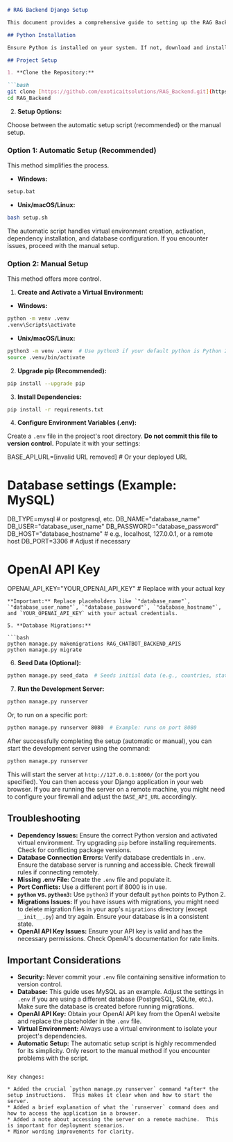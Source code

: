 ```markdown
# RAG Backend Django Setup

This document provides a comprehensive guide to setting up the RAG Backend Django project.

## Python Installation

Ensure Python is installed on your system. If not, download and install it from [python.org](https://www.python.org/downloads/).  Python 3.7 or higher is recommended.

## Project Setup

1. **Clone the Repository:**

```bash
git clone [https://github.com/exoticaitsolutions/RAG_Backend.git](https://github.com/exoticaitsolutions/RAG_Backend.git)
cd RAG_Backend
```

2. **Setup Options:**

Choose between the automatic setup script (recommended) or the manual setup.

### Option 1: Automatic Setup (Recommended)

This method simplifies the process.

* **Windows:**

```bash
setup.bat
```

* **Unix/macOS/Linux:**

```bash
bash setup.sh
```

The automatic script handles virtual environment creation, activation, dependency installation, and database configuration.  If you encounter issues, proceed with the manual setup.

### Option 2: Manual Setup

This method offers more control.

1. **Create and Activate a Virtual Environment:**

* **Windows:**

```bash
python -m venv .venv
.venv\Scripts\activate
```

* **Unix/macOS/Linux:**

```bash
python3 -m venv .venv  # Use python3 if your default python is Python 2
source .venv/bin/activate
```

2. **Upgrade pip (Recommended):**

```bash
pip install --upgrade pip
```

3. **Install Dependencies:**

```bash
pip install -r requirements.txt
```

4. **Configure Environment Variables (.env):**

Create a `.env` file in the project's root directory.  **Do not commit this file to version control.**  Populate it with your settings:

BASE_API_URL=[invalid URL removed]  # Or your deployed URL


# Database settings (Example: MySQL)
DB_TYPE=mysql  # or postgresql, etc.
DB_NAME="database_name"
DB_USER="database_user_name"
DB_PASSWORD="database_password"
DB_HOST="database_hostname"  # e.g., localhost, 127.0.0.1, or a remote host
DB_PORT=3306  # Adjust if necessary

# OpenAI API Key
OPENAI_API_KEY="YOUR_OPENAI_API_KEY"  # Replace with your actual key
```
**Important:** Replace placeholders like `"database_name"`, `"database_user_name"`, `"database_password"`, `"database_hostname"`, and `YOUR_OPENAI_API_KEY` with your actual credentials.

5. **Database Migrations:**

```bash
python manage.py makemigrations RAG_CHATBOT_BACKEND_APIS
python manage.py migrate
```

6. **Seed Data (Optional):**

```bash
python manage.py seed_data  # Seeds initial data (e.g., countries, states).
```

7. **Run the Development Server:**

```bash
python manage.py runserver
```

Or, to run on a specific port:

```bash
python manage.py runserver 8080  # Example: runs on port 8080
```

After successfully completing the setup (automatic or manual), you can start the development server using the command:

```bash
python manage.py runserver
```

This will start the server at `http://127.0.0.1:8000/` (or the port you specified). You can then access your Django application in your web browser.  If you are running the server on a remote machine, you might need to configure your firewall and adjust the `BASE_API_URL` accordingly.

## Troubleshooting

* **Dependency Issues:** Ensure the correct Python version and activated virtual environment.  Try upgrading `pip` before installing requirements.  Check for conflicting package versions.
* **Database Connection Errors:** Verify database credentials in `.env`. Ensure the database server is running and accessible. Check firewall rules if connecting remotely.
* **Missing .env File:** Create the `.env` file and populate it.
* **Port Conflicts:** Use a different port if 8000 is in use.
* **`python` vs. `python3`:** Use `python3` if your default `python` points to Python 2.
* **Migrations Issues:** If you have issues with migrations, you might need to delete migration files in your app's `migrations` directory (except `__init__.py`) and try again.  Ensure your database is in a consistent state.
* **OpenAI API Key Issues:** Ensure your API key is valid and has the necessary permissions.  Check OpenAI's documentation for rate limits.


##  Important Considerations

* **Security:**  Never commit your `.env` file containing sensitive information to version control.
* **Database:**  This guide uses MySQL as an example. Adjust the settings in `.env` if you are using a different database (PostgreSQL, SQLite, etc.).  Make sure the database is created before running migrations.
* **OpenAI API Key:**  Obtain your OpenAI API key from the OpenAI website and replace the placeholder in the `.env` file.
* **Virtual Environment:**  Always use a virtual environment to isolate your project's dependencies.
* **Automatic Setup:** The automatic setup script is highly recommended for its simplicity.  Only resort to the manual method if you encounter problems with the script.


```

Key changes:

* Added the crucial `python manage.py runserver` command *after* the setup instructions.  This makes it clear when and how to start the server.
* Added a brief explanation of what the `runserver` command does and how to access the application in a browser.
* Added a note about accessing the server on a remote machine.  This is important for deployment scenarios.
* Minor wording improvements for clarity.
